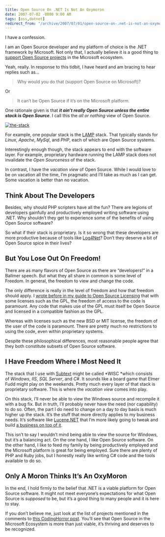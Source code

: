 ```yaml
---
title: Open Source On .NET Is Not An Oxymoron
date: 2007-07-02 -0800 9:00 AM
tags: [oss,dotnet]
redirect_from: "/archive/2007/07/01/open-source-on-.net-is-not-an-oxymoron.aspx/"
---
```


I have a confession.

I am an Open Source developer and my platform of choice is the .NET
framework by Microsoft. Not only that, I actually believe it is a good
thing to [support Open Source
projects](http://www.codinghorror.com/blog/archives/000894.html "Supporting Open Source Projects in the Microsoft Ecosystem")
in the Microsoft ecosystem.

Yeah, really. In response to this tidbit, I have heard and am bracing to
hear replies such as...

> Why would you do that (support Open Source on Microsoft)?

Or

> It can’t be Open Source if it’s on the Microsoft platform.

One rationale given is that ***it ain’t really Open Source unless the
entire stack is Open Source***. I call this the *all or nothing* view of
Open Source.

[![the-stack](https://haacked.com/images/haacked_com/WindowsLiveWriter/OpenSourceOn.NETIsNotAnOxymoron_12D9B/the-stack_thumb.jpg)](https://haacked.com/images/haacked_com/WindowsLiveWriter/OpenSourceOn.NETIsNotAnOxymoron_12D9B/the-stack.jpg "The Stack")

For example, one popular stack is the
[LAMP](http://en.wikipedia.org/wiki/LAMP_%28software_bundle%29 "Wikipedia on LAMP (software bundle)")
stack. That typically stands for *Linux*, *Apache*, *MySql*, and *PHP*,
each of which are Open Source systems.

Interestingly enough though, the stack appears to end with the software
layer. For example, proprietary hardware running the LAMP stack does not
invalidate the *Open Sourceness* of the stack.

In contrast, I have the *vacation view* of Open Source. While I would
love to be on vacation all the time, I’m pragmatic and I’ll take as much
as I can get. Some vacation is better than no vacation.

## Think About The Developers

Besides, why should PHP scripters have all the fun? There are legions of
developers gainfully and productively employed writing software using
.NET. Why shouldn’t they get to experience some of the benefits of using
Open Source software?

So what if their stack is proprietary. Is it so wrong that these
developers are more productive because of tools like
[Log4Net](http://logging.apache.org/log4net/ "Log4Net")? Don’t they
deserve a bit of Open Source spice in their lives?

## But You Lose Out On Freedom!

There are as many flavors of Open Source as there are “developers!” in a
Ballmer speech. But what they all share in common is some level of
Freedom. In general, the freedom to view and change the code.

The only difference is really in the level of freedom and how that
freedom should apply. I [wrote before in my guide to Open Source
Licensing](https://haacked.com/archive/2006/01/24/DevelopersGuideToOpenSourceSoftwareLicensing.aspx "Developer’s Guide to Open Source Software Licensing")
that with some licenses such as the GPL, the freedom of access to the
code is paramount. Any code that makes use of the GPL must itself be
Open Source and licensed in a compatible fashion as the GPL.

Whereas with licenses such as the new BSD or MIT license, the freedom of
the user of the code is paramount. There are pretty much no restrictions
to using the code, even within proprietary systems.

Despite these philosophical differences, most reasonable people agree
that they both constitute subsets of Open Source software.

## I Have Freedom Where I Most Need It

The stack that I use with
[Subtext](http://subtextproject.com/ "Subtext Project") might be
called *WISC *which consists of *Windows*, *IIS*, *SQL Server*, and
*C#*. It sounds like a board game that Elmer Fudd might play on the
weekends. Pretty much every layer of that stack is proprietary software.
This is where the *vacation view* comes into play.

On this stack, I’ll never be able to view the Windows source and
recompile it with a bug fix. But in truth, I’ll probably never have the
need (nor capability) to do so. Often, the part I do need to change on a
day to day basis is much higher up the stack. It’s the stuff that more
directly applies to my business needs. It’s software like
[Lucene.NET](http://incubator.apache.org/lucene.net/ "Lucene.NET") that
I’m more likely going to tweak and build [a business on top of
it](http://koders.com/).

This isn’t to say I wouldn’t mind being able to view the source for
Windows, but it’s a balancing act. On the one hand, I like Open Source
software. On the other hand, I like to feed my family by being
productively employed and the Microsoft platform is great for being
employed. Sure there are plenty of PHP and Ruby jobs, but I honestly
really like writing C# code and the tools available to do so.

## Only A Moron Thinks It’s An OxyMoron

In the end, I hold firmly to the belief that .NET is a viable platform
for Open Source software. It might not meet everyone’s expectations for
what Open Source is *supposed* to be, but it’s a good thing to many
people and it is here to stay.

If you don’t believe me, just look at the list of projects mentioned in
the comments to [this CodingHorror
post](http://www.codinghorror.com/blog/archives/000894.html#comments "Supporting Open Source Projects").
You’ll see that Open Source in the Microsoft Ecosystem is more than just
viable, it’s thriving and deserves to be recognized.

